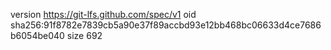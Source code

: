 version https://git-lfs.github.com/spec/v1
oid sha256:91f8782e7839cb5a90e37f89accbd93e12bb468bc06633d4ce7686b6054be040
size 692
